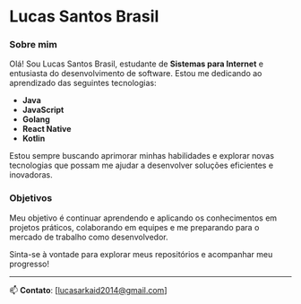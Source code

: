 # Lucas Santos Brasil

### Sobre mim
Olá! Sou Lucas Santos Brasil, estudante de **Sistemas para Internet** e entusiasta do desenvolvimento de software. Estou me dedicando ao aprendizado das seguintes tecnologias:

- **Java**
- **JavaScript**
- **Golang**
- **React Native**
- **Kotlin**

Estou sempre buscando aprimorar minhas habilidades e explorar novas tecnologias que possam me ajudar a desenvolver soluções eficientes e inovadoras. 

### Objetivos
Meu objetivo é continuar aprendendo e aplicando os conhecimentos em projetos práticos, colaborando em equipes e me preparando para o mercado de trabalho como desenvolvedor.

Sinta-se à vontade para explorar meus repositórios e acompanhar meu progresso!

---

📫 **Contato**: [lucasarkaid2014@gmail.com]

